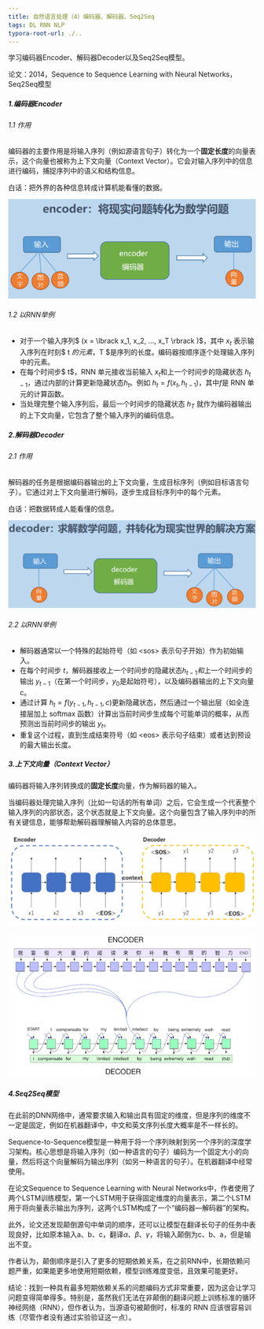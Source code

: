 ```yaml
---
title: 自然语言处理（4）编码器、解码器、Seq2Seq
tags: DL RNN NLP
typora-root-url: ./..
---
```


学习编码器Encoder、解码器Decoder以及Seq2Seq模型。

<!--more-->

论文：2014，Sequence to Sequence Learning with Neural Networks，Seq2Seq模型

##### 1.编码器Encoder

###### 1.1 作用

编码器的主要作用是将输入序列（例如源语言句子）转化为一个**固定长度**的向量表示，这个向量也被称为上下文向量（Context Vector）。它会对输入序列中的信息进行编码，捕捉序列中的语义和结构信息。

白话：把外界的各种信息转成计算机能看懂的数据。

![](/images/NLP/8.png)

###### 1.2 以RNN举例

- 对于一个输入序列$ (x = \lbrack x_1, x_2, ..., x_T \rbrack )$，其中 $x_t$ 表示输入序列在时刻$ t $的元素，$T $是序列的长度。编码器按顺序逐个处理输入序列中的元素。
- 在每个时间步$ t$，RNN 单元接收当前输入 $x_t$和上一个时间步的隐藏状态 $h_{t - 1}$，通过内部的计算更新隐藏状态$h_t$。例如 $h_t = f( x_t, h_{t - 1})$，其中$f$是 RNN 单元的计算函数。
- 当处理完整个输入序列后，最后一个时间步的隐藏状态 $h_T$ 就作为编码器输出的上下文向量，它包含了整个输入序列的编码信息。

##### 2.解码器Decoder

###### 2.1 作用

解码器的任务是根据编码器输出的上下文向量，生成目标序列（例如目标语言句子）。它通过对上下文向量进行解码，逐步生成目标序列中的每个元素。

白话：把数据转成人能看懂的信息。

![](/images/NLP/9.png)

###### 2.2 以RNN举例

- 解码器通常以一个特殊的起始符号（如 \<sos\> 表示句子开始）作为初始输入。
- 在每个时间步 $t$，解码器接收上一个时间步的隐藏状态$h_{t - 1}和$上一个时间步的输出 $y_{t - 1}$（在第一个时间步，$y_0$是起始符号），以及编码器输出的上下文向量 c。
- 通过计算 $h_t = f(y_{t - 1}, h_{t - 1}, c)$更新隐藏状态，然后通过一个输出层（如全连接层加上 softmax 函数）计算出当前时间步生成每个可能单词的概率，从而预测出当前时间步的输出 $y_t$。
- 重复这个过程，直到生成结束符号（如 \<eos\> 表示句子结束）或者达到预设的最大输出长度。

##### 3.上下文向量（Context Vector）

编码器将输入序列转换成的**固定长度**向量，作为解码器的输入。

当编码器处理完输入序列（比如一句话的所有单词）之后，它会生成一个代表整个输入序列的内部状态，这个状态就是上下文向量。这个向量包含了输入序列中的所有关键信息，能够帮助解码器理解输入内容的总体意思。

![](/images/NLP/10.png)

![](/images/NLP/11.png)

##### 4.Seq2Seq模型

在此前的DNN网络中，通常要求输入和输出具有固定的维度，但是序列的维度不一定是固定，例如在机器翻译中，中文和英文序列长度大概率是不一样长的。

Sequence-to-Sequence模型是一种用于将一个序列映射到另一个序列的深度学习架构。核心思想是将输入序列（如一种语言的句子）编码为一个固定大小的向量，然后将这个向量解码为输出序列（如另一种语言的句子）。在机器翻译中经常使用。

在论文Sequence to Sequence Learning with Neural Networks中，作者使用了两个LSTM训练模型，第一个LSTM用于获得固定维度的向量表示，第二个LSTM用于将向量表示输出为序列，这两个LSTM构成了一个“编码器—解码器”的架构。

此外，论文还发现颠倒源句中单词的顺序，还可以让模型在翻译长句子的任务中表现良好，比如原本输入a、b、c，翻译$\alpha 、\beta 、\gamma$，将输入颠倒为c、b、a，但是输出不变。

作者认为，颠倒顺序是引入了更多的短期依赖关系，在之前RNN中，长期依赖问题严重，如果能更多地使用短期依赖，模型训练难度变低，且效果可能更好。

结论：找到一种具有最多短期依赖关系的问题编码方式非常重要，因为这会让学习问题变得简单得多。特别是，虽然我们无法在非颠倒的翻译问题上训练标准的循环神经网络（RNN），但作者认为，当源语句被颠倒时，标准的 RNN 应该很容易训练（尽管作者没有通过实验验证这一点）。
